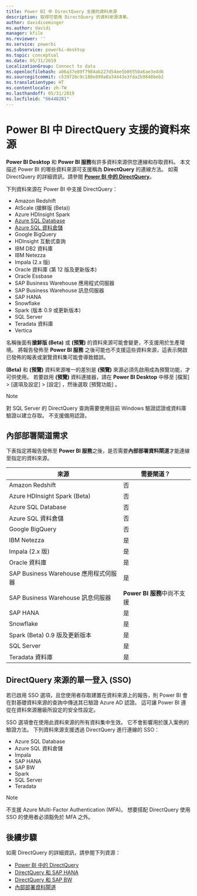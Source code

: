 ```yaml
---
title: Power BI 中 DirectQuery 支援的資料來源
description: 取得可使用 DirectQuery 的資料來源清單。
author: davidiseminger
ms.author: davidi
manager: kfile
ms.reviewer: ''
ms.service: powerbi
ms.subservice: powerbi-desktop
ms.topic: conceptual
ms.date: 05/31/2019
LocalizationGroup: Connect to data
ms.openlocfilehash: a06a37e89f7984ab227d54ee5b06550a6ae3e4d6
ms.sourcegitcommit: c539726c9c180e899a8a34443e3fda2b9848beb2
ms.translationtype: HT
ms.contentlocale: zh-TW
ms.lasthandoff: 05/31/2019
ms.locfileid: "66448281"
---
```

# <a name="data-sources-supported-by-directquery-in-power-bi"></a>Power BI 中 DirectQuery 支援的資料來源

**Power BI Desktop** 和 **Power BI 服務**有許多資料來源供您連線和存取資料。 本文描述 Power BI 的哪些資料來源可支援稱為 **DirectQuery** 的連線方法。 如需 DirectQuery 的詳細資訊，請參閱 [ **Power BI 中的 DirectQuery**](desktop-directquery-about.md)。

下列資料來源在 Power BI 中支援 DirectQuery：

* Amazon Redshift
* AtScale (搶鮮版 (Beta))
* Azure HDInsight Spark
* [Azure SQL Database](service-azure-sql-database-with-direct-connect.md)
* [Azure SQL 資料倉儲](service-azure-sql-data-warehouse-with-direct-connect.md)
* Google BigQuery
* HDInsight 互動式查詢
* IBM DB2 資料庫
* IBM Netezza
* Impala (2.x 版)
* Oracle 資料庫 (第 12 版及更新版本)
* Oracle Essbase
* SAP Business Warehouse 應用程式伺服器
* SAP Business Warehouse 訊息伺服器
* SAP HANA
* Snowflake
* Spark (版本 0.9 或更新版本)
* SQL Server
* Teradata 資料庫
* Vertica

名稱後面有**搶鮮版 (Beta)** 或 **(預覽)** 的資料來源可能會變更，不支援用於生產環境。 將報告發佈至 **Power BI 服務** 之後可能也不支援這些資料來源，這表示開啟已發佈的報表或瀏覽資料集可能會導致錯誤。

**(Beta)** 和 **(預覽)** 資料來源唯一的差別是 **(預覽)** 來源必須先啟用成為預覽功能，才可供使用。 若要啟用 **(預覽)** 資料連接器，請在 **Power BI Desktop** 中移至 [檔案] > [選項及設定] > [設定]  ，然後選取 [預覽功能]  。

> [!NOTE]
> 對 SQL Server 的 DirectQuery 查詢需要使用目前 Windows 驗證認證或資料庫驗證以建立存取。 不支援備用認證。
>

## <a name="on-premises-gateway-requirements"></a>內部部署閘道需求
下表指定將報告發佈至 **Power BI 服務**之後，是否需要**內部部署資料閘道**才能連線至指定的資料來源。

| 來源 | 需要閘道？ |
| --- | --- |
| Amazon Redshift |否 |
| Azure HDInsight Spark (Beta) |否 |
| Azure SQL Database |否 |
| Azure SQL 資料倉儲 |否 |
| Google BigQuery |否 |
| IBM Netezza |是 |
| Impala (2.x 版) |是 |
| Oracle 資料庫 |是 |
| SAP Business Warehouse 應用程式伺服器 |是 |
| SAP Business Warehouse 訊息伺服器 |**Power BI 服務**中尚不支援 |
| SAP HANA |是 |
| Snowflake |是 |
| Spark (Beta) 0.9 版及更新版本 |是 |
| SQL Server |是 |
| Teradata 資料庫 |是 |

## <a name="single-sign-on-sso-for-directquery-sources"></a>DirectQuery 來源的單一登入 (SSO)

若已啟用 SSO 選項，且您使用者存取建置在資料來源上的報告，則 Power BI 會在對基礎資料來源的查詢中傳送其已驗證 Azure AD 認證。 這可讓 Power BI 遵從在資料來源層級所設定的安全性設定。

SSO 選項會在使用此資料來源的所有資料集中生效。 它不會影響用於匯入案例的驗證方法。 下列資料來源支援透過 DirectQuery 進行連線的 SSO：

- Azure SQL Database
- Azure SQL 資料倉儲
- Impala
- SAP HANA
- SAP BW
- Spark
- SQL Server
- Teradata

> [!Note]
> 不支援 Azure Multi-Factor Authentication (MFA)。 想要搭配 DirectQuery 使用 SSO 的使用者必須豁免於 MFA 之外。

## <a name="next-steps"></a>後續步驟
如需 DirectQuery 的詳細資訊，請參閱下列資源：

* [Power BI 中的 DirectQuery](desktop-directquery-about.md)
* [DirectQuery 和 SAP HANA](desktop-directquery-sap-hana.md)
* [DirectQuery 和 SAP BW](desktop-directquery-sap-bw.md)
* [內部部署資料閘道](service-gateway-onprem.md)

